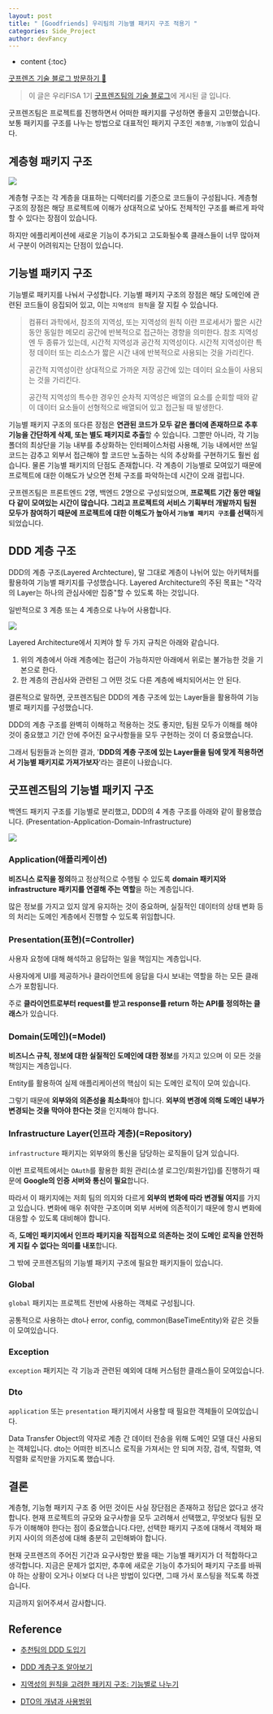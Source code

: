 ```yaml
---
layout: post
title: " [Goodfriends] 우리팀의 기능별 패키지 구조 적용기 "
categories: Side_Project
author: devFancy
---
```

* content
{:toc}

[굿프렌즈 기술 블로그 방문하기 🎋](https://goodfriends-team.tistory.com/)

> 이 글은 우리FISA 1기 [굿프렌즈팀의 기술 블로그](https://goodfriends-team.tistory.com/13)에 게시된 글 입니다.

굿프렌즈팀은 프로젝트를 진행하면서 어떠한 패키지를 구성하면 좋을지 고민했습니다. 보통 패키지를 구조를 나누는 방법으로 대표적인 패키지 구조인 `계층별`, `기능별`이 있습니다.


## 계층형 패키지 구조

![](/assets/img/goodfriends/ddd_function_package_1.png)

계층형 구조는 각 계층을 대표하는 디렉터리를 기준으로 코드들이 구성됩니다. 계층형 구조의 장점은 해당 프로젝트에 이해가 상대적으로 낮아도 전체적인 구조를 빠르게 파악할 수 있다는 장점이 있습니다.

하지만 에플리케이션에 새로운 기능이 추가되고 고도화될수록 클래스들이 너무 많아져서 구분이 어려워지는 단점이 있습니다.



## 기능별 패키지 구조

기능별로 패키지를 나눠서 구성합니다. 기능별 패키지 구조의 장점은 해당 도메인에 관련된 코드들이 응집되어 있고, 이는 `지역성의 원칙`을 잘 지킬 수 있습니다.

> 컴퓨터 과학에서, 참조의 지역성, 또는 지역성의 원칙 이란 프로세서가 짧은 시간 동안 동일한 메모리 공간에 반복적으로 접근하는 경향을 의미한다. 참조 지역성엔 두 종류가 있는데, 시간적 지역성과 공간적 지역성이다. 시간적 지역성이란 특정 데이터 또는 리소스가 짧은 시간 내에 반복적으로 사용되는 것을 가리킨다. 
>
> 공간적 지역성이란 상대적으로 가까운 저장 공간에 있는 데이터 요소들이 사용되는 것을 가리킨다. 
>
> 공간적 지역성의 특수한 경우인 순차적 지역성은 배열의 요소를 순회할 때와 같이 데이터 요소들이 선형적으로 배열되어 있고 접근될 때 발생한다.

기능별 패키지 구조의 또다른 장점은 **연관된 코드가 모두 같은 폴더에 존재하므로 추후 기능을 간단하게 삭제, 또는 별도 패키지로 추출**할 수 있습니다. 그뿐만 아니라, 각 기능 폴더의 최상단을 기능 내부를 추상화하는 인터페이스처럼 사용해, 기능 내에서만 쓰일 코드는 감추고 외부서 접근해야 할 코드만 노출하는 식의 추상화를 구현하기도 훨씬 쉽습니다. 
물론 기능별 패키지의 단점도 존재합니다. 각 계층이 기능별로 모여있기 때문에 프로젝트에 대한 이해도가 낮으면 전체 구조를 파악하는데 시간이 오래 걸립니다.

굿프렌즈팀은 프론트엔드 2명, 백엔드 2명으로 구성되었으며, **프로젝트 기간 동안 매일 다 같이 모여있는 시간이 많습니다. 그리고 프로젝트의 서비스 기획부터 개발까지 팀원 모두가 참여하기 때문에 프로젝트에 대한 이해도가 높아서 `기능별 패키지 구조`를 선택**하게 되었습니다.

## DDD 계층 구조

DDD의 계층 구조(Layered Archtecture), 말 그대로 계층이 나뉘어 있는 아키텍처를 활용하여 기능별 패키지를 구성했습니다. Layered Architecture의 주된 목표는 "각각의 Layer는 하나의 관심사에만 집중"할 수 있도록 하는 것입니다.

일반적으로 3 계층 또는 4 계층으로 나누어 사용합니다.

![](/assets/img/goodfriends/ddd_function_package_2.png)

Layered Architecture에서 지켜야 할 두 가지 규칙은 아래와 같습니다.

1. 위의 계층에서 아래 계층에는 접근이 가능하지만 아래에서 위로는 불가능한 것을 기본으로 한다.
2. 한 계층의 관심사와 관련된 그 어떤 것도 다른 계층에 배치되어서는 안 된다.


결론적으로 말하면, 굿프렌즈팀은 DDD의 계층 구조에 있는 Layer들을 활용하여 기능별로 패키지를 구성했습니다. 

DDD의 계층 구조를 완벽히 이해하고 적용하는 것도 좋지만, 팀원 모두가 이해를 해야 것이 중요했고 기간 안에 주어진 요구사항들을 모두 구현하는 것이 더 중요했습니다. 

그래서 팀원들과 논의한 결과, '**DDD의 계층 구조에 있는 Layer들을 팀에 맞게 적용하면서 기능별 패키지로 가져가보자**'라는 결론이 나왔습니다.


## 굿프렌즈팀의 기능별 패키지 구조

백엔드 패키지 구조를 기능별로 분리했고, DDD의 4 계층 구조를 아래와 같이 활용했습니다.
(Presentation-Application-Domain-Infrastructure)


![](/assets/img/goodfriends/ddd_function_package_3.png)

### Application(애플리케이션)

**비즈니스 로직을 정의**하고 정상적으로 수행될 수 있도록 **domain 패키지와 infrastructure 패키지를 연결해 주는 역할**을 하는 계층입니다.

많은 정보를 가지고 있지 않게 유지하는 것이 중요하며, 실질적인 데이터의 상태 변화 등의 처리는 도메인 계층에서 진행할 수 있도록 위임합니다.

### Presentation(표현)(=Controller)

사용자 요청에 대해 해석하고 응답하는 일을 책임지는 계층입니다.

사용자에게 UI를 제공하거나 클라이언트에 응답을 다시 보내는 역할을 하는 모든 클래스가 포함됩니다.

주로 **클라이언트로부터 request를 받고 response를 return 하는 API를 정의하는 클래스**가 있습니다.

### Domain(도메인)(=Model)

**비즈니스 규칙, 정보에 대한 실질적인 도메인에 대한 정보**를 가지고 있으며 이 모든 것을 책임지는 계층입니다.

Entity를 활용하여 실제 애플리케이션의 핵심이 되는 도메인 로직이 모여 있습니다. 

그렇기 때문에 **외부와의 의존성을 최소화**해야 합니다. **외부의 변경에 의해 도메인 내부가 변경되는 것을 막아야 한다는 것**을 인지해야 합니다.

### Infrastructure Layer(인프라 계층)(=Repository)

`infrastructure` 패키지는 외부와의 통신을 담당하는 로직들이 담겨 있습니다. 

이번 프로젝트에서는 `OAuth`를 활용한 회원 관리(소셜 로그인/회원가입)를 진행하기 때문에 **Google의 인증 서버와 통신이 필요**합니다. 

따라서 이 패키지에는 저희 팀의 의지와 다르게 **외부의 변화에 따라 변경될 여지**를 가지고 있습니다. 변화에 매우 취약한 구조이며 외부 서버에 의존적이기 때문에 항시 변화에 대응할 수 있도록 대비해야 합니다. 

즉, **도메인 패키지에서 인프라 패키지을 직접적으로 의존하는 것이 도메인 로직을 안전하게 지킬 수 없다는 의미를 내포**합니다.

그 밖에 굿프렌즈팀의 기능별 패키지 구조에 필요한 패키지들이 있습니다.

### Global

`global` 패키지는 프로젝트 전반에 사용하는 객체로 구성됩니다. 

공통적으로 사용하는 dto나 error, config, common(BaseTimeEntity)와 같은 것들이 모여있습니다.

### Exception

`exception` 패키지는 각 기능과 관련된 예외에 대해 커스텀한 클래스들이 모여있습니다.

### Dto
`application` 또는 `presentation` 패키지에서 사용할 때 필요한 객체들이 모여있습니다. 

Data Transfer Object의 약자로 계층 간 데이터 전송을 위해 도메인 모델 대신 사용되는 객체입니다. dto는 어떠한 비즈니스 로직을 가져서는 안 되며 저장, 검색, 직렬화, 역직렬화 로직만을 가지도록 했습니다.

## 결론
계층형, 기능형 패키지 구조 중 어떤 것이든 사실 장단점은 존재하고 정답은 없다고 생각합니다. 현재 프로젝트의 규모와 요구사항을 모두 고려해서 선택했고, 무엇보다 팀원 모두가 이해해야 한다는 점이 중요했습니다.다만, 선택한 패키지 구조에 대해서 객체와 패키지 사이의 의존성에 대해 충분히 고민해봐야 합니다.

현재 굿프렌즈의 주어진 기간과 요구사항만 봤을 때는 기능별 패키지가 더 적합하다고 생각합니다. 지금은 문제가 없지만, 추후에 새로운 기능이 추가되어 패키지 구조를 바꿔야 하는 상황이 오거나 이보다 더 나은 방법이 있다면, 그때 가서 포스팅을 적도록 하겠습니다.

지금까지 읽어주셔서 감사합니다.

## Reference

- [추천팀의 DDD 도입기](https://tech.kakao.com/2022/12/12/ddd-of-recommender-team/)

- [DDD 계층구조 알아보기](https://dev-coco.tistory.com/166)

- [지역성의 원칙을 고려한 패키지 구조: 기능별로 나누기](https://ahnheejong.name/articles/package-structure-with-the-principal-of-locality-in-mind/)

- [DTO의 개념과 사용범위](https://hudi.blog/data-transfer-object/)

